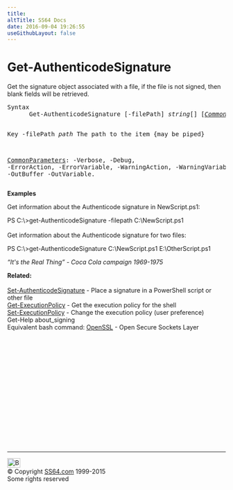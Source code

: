 ```yaml
---
title:
altTitle: SS64 Docs
date: 2016-09-04 19:26:55
useGithubLayout: false
---
```

<!-- #BeginLibraryItem "/Library/head_ps.lbi" --><!-- #EndLibraryItem --><h1>Get-AuthenticodeSignature</h1> 
<p>Get the signature object associated with a file, if the file is not signed, then blank fields will be retrieved.</p>
<pre>Syntax
      Get-AuthenticodeSignature [-filePath] <i>string</i>[] [<a href="common.html"><i>CommonParameters</i></a>]

Key
   -filePath <i>path</i>
      The path to the item {may be piped}

   <a href="common.html">CommonParameters</a>:
       -Verbose, -Debug, -ErrorAction, -ErrorVariable, -WarningAction, -WarningVariable,
       -OutBuffer -OutVariable.</pre>
<p>
  <b>Examples</b></p>
<p>Get   information about the Authenticode signature in  NewScript.ps1:</p>
<p><span class="code">PS C:\&gt;get-AuthenticodeSignature -filepath C:\NewScript.ps1</span><br>
  <br>
  Get   information about the Authenticode signature for two files:</p>
<p class="code">PS C:\&gt;get-AuthenticodeSignature  C:\NewScript.ps1 E:\OtherScript.ps1</p>
<p class="quote"><i>“It's the Real Thing” - Coca Cola campaign 1969-1975 </i></p>
<p><b>Related:</b><br>
  <br>
<a href="set-authenticodesignature.html">Set-AuthenticodeSignature</a> - Place a signature in a PowerShell script or other file<br>
<a href="get-executionpolicy.html">Get-ExecutionPolicy</a> - Get the execution policy for the shell <a href="set-executionpolicy.html"><br>
Set-ExecutionPolicy</a> - Change the execution policy (user preference)<br>
Get-Help about_signing<br>
Equivalent bash command: <a href="http://www.openssl.org/docs/apps/openssl.html">OpenSSL</a> - Open Secure Sockets Layer</p><!-- #BeginLibraryItem "/Library/foot_ps.lbi" --><p>
<!-- PowerShell300 -->
<ins class="adsbygoogle" style="display:inline-block;width:300px;height:250px" data-ad-client="ca-pub-6140977852749469" data-ad-slot="6253539900"></ins>
<script>
(adsbygoogle = window.adsbygoogle || []).push({});
</script></p>
<hr>
<div id="bl" class="footer"><a href="get-authenticodesignature.html#"><img src="../images/top.png" width="30" height="22" alt="Back to the Top"></a></div>
<div id="br" class="footer, tagline">© Copyright <a href="../index.html">SS64.com</a> 1999-2015<br>
Some rights reserved</div><!-- #EndLibraryItem -->

